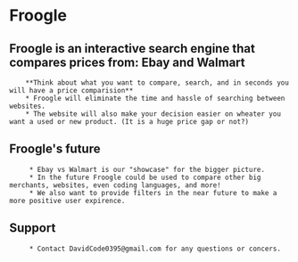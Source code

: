 # Froogle
## Froogle is an interactive search engine that compares prices from: Ebay and Walmart 
        **Think about what you want to compare, search, and in seconds you will have a price comparision**
        * Froogle will eliminate the time and hassle of searching between websites.
        * The website will also make your decision easier on wheater you want a used or new product. (It is a huge price gap or not?)
## Froogle's future
         * Ebay vs Walmart is our "showcase" for the bigger picture.
         * In the future Froogle could be used to compare other big merchants, websites, even coding languages, and more! 
         * We also want to provide filters in the near future to make a more positive user expirence.
## Support
         * Contact DavidCode0395@gmail.com for any questions or concers.
